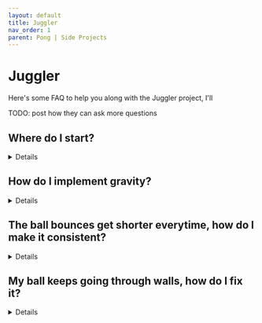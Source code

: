 ```yaml
---
layout: default
title: Juggler
nav_order: 1
parent: Pong | Side Projects
---
```


# Juggler

Here's some FAQ to help you along with the Juggler project, I'll

TODO: post how they can ask more questions

## Where do I start?

<details data-summary="Where do I start?" markdown="1">

Starting with a blank project can be kind of intimidating. Here's one way you can break the project into smaller tasks

1. Create ``sWall``, ``sBall`` and ``sPaddle`` sprites
1. Create corresponding ``oWall``, ``oBall``, and ``oPaddle`` objects
1. Make ``oPaddle`` move left/right
1. Make ``oBall`` fall
1. Add a bounce collision between ``oPaddle`` and ``oBall`` to handle bounce (mine has aiming, but you can start with a basic collision)
1. Add a bounce collision between ``oBall`` and ``oWall``
1. Use the outside room event to make ``oBall`` reset
1. Draw the points (I handled it from the ``oPaddle``, but you can do any object)
1. Increase points whenever ``oBall`` collides w/ ``oPaddle``
1. Reset points when ``oBall`` goes outside the room
1. Add a custom font for the points

</details>

## How do I implement gravity?

<details data-summary="How do I implement gravity?" markdown="1">

Use the built in [gravity](https://manual.yoyogames.com/GameMaker_Language/GML_Reference/Asset_Management/Instances/Instance_Variables/gravity.htm) variable

This defines how quickly the vspeed increases (acellerates), and you setting the variable in our create event should be enough

```
// oBall Create Event
gravity = .5;
```
</details>

## The ball bounces get shorter everytime, how do I make it consistent?

<details data-summary="The ball bounces get shorter everytime, how do I make it consistent?" markdown="1">

Yeah, I hit this issue too and it caught me off guard

I'm actually not sure why this happens? My best guess is a [precision error](https://www.youtube.com/watch?v=PZRI1IfStY0)

Anyway, it happened to me because I was only setting the ``direction`` in the ``oBall`` and ``oPaddle`` collision event. If I set ``speed`` and ``direction`` that keeps the bounces more consistent

</details>


## My ball keeps going through walls, how do I fix it?

<details data-summary="My ball keeps going through walls, how do I fix it?" markdown="1">

There's a couple of reasons why this could happen

1. For starters, make sure your collision event is correct. There should be a ``oWall`` collision event, in the ``oBall`` object
1. Assuming you implement the collision event as ``hspeed = -hspeed``, it's possible the collision event is triggering multiple times and the ball is getting stuck. Making ``oWall`` solid can help with this
1. If solid isn't enough to fix it, then we need to add logic to guarantee that the hspeed comes out in the right direction. You can use an if statement together with ``abs()`` to acheive this. So if the ball is all the left side of the room, we want ``hspeed`` to become positive, and if it's all the right side we want ``hspeed`` to be negative

</details>
